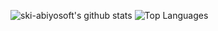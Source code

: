 ![ski-abiyosoft's github stats](https://github-readme-stats.vercel.app/api?username=ski-abiyosoft&show_icons=true&count_private=true&line_height=40)
![Top Languages](https://github-readme-stats.vercel.app/api/top-langs/?username=ski-abiyosoft&hide=html&line_height=40)
